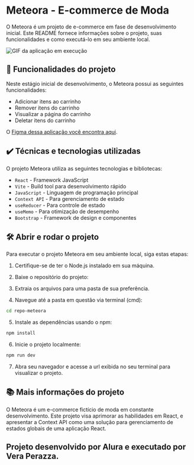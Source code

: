 # Meteora - E-commerce de Moda

O Meteora é um projeto de e-commerce em fase de desenvolvimento inicial. Este README fornece informações sobre o projeto, suas funcionalidades e como executá-lo em seu ambiente local.

![GIF da aplicação em execução](meteora-app.gif)

## 🔨 Funcionalidades do projeto

Neste estágio inicial de desenvolvimento, o Meteora possui as seguintes funcionalidades:

- Adicionar itens ao carrinho
- Remover itens do carrinho
- Visualizar a página do carrinho
- Deletar itens do carrinho

O [Figma dessa aplicação você encontra aqui](https://www.figma.com/file/R5ATrWK1nC44Eyeo6XZXlr/Meteora---Context-API?node-id=2386%3A2430&mode=dev).

## ✔️ Técnicas e tecnologias utilizadas

O projeto Meteora utiliza as seguintes tecnologias e bibliotecas:

- `React` - Framework JavaScript
- `Vite` - Build tool para desenvolvimento rápido
- `JavaScript` - Linguagem de programação principal
- `Context API` - Para gerenciamento de estado
- `useReducer` - Para controle de estado
- `useMemo` - Para otimização de desempenho
- `Bootstrap` - Framework de design e componentes

## 🛠️ Abrir e rodar o projeto

Para executar o projeto Meteora em seu ambiente local, siga estas etapas:

1. Certifique-se de ter o Node.js instalado em sua máquina.

2. Baixe o repositório do projeto:

3. Extraia os arquivos para uma pasta de sua preferência.

4. Navegue até a pasta em questão via terminal (cmd):

```bash
cd repo-meteora
```

5. Instale as dependências usando o npm:

```bash
npm install
```

6. Inicie o projeto localmente:

```bash
npm run dev
```

7. Abra seu navegador e acesse a url exibida no seu terminal para visualizar o projeto.

## 📚 Mais informações do projeto

O Meteora é um e-commerce fictício de moda em constante desenvolvimento. Este projeto visa aprimorar as habilidades em React, e apresentar a Context API como uma solução para gerenciamento de estados globais de uma aplicação React.


## Projeto desenvolvido por Alura e executado por Vera Perazza.

